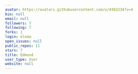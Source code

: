 ```yaml
---
avatar: https://avatars.githubusercontent.com/u/4363234?v=4
bio: null
email: null
followers: 7
following: 7
forks: 1
login: eleow
open_issues: null
public_repos: 11
stars: 7
title: Edmund
user_type: User
website: null
---
```

